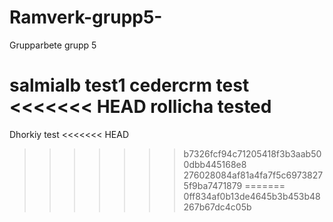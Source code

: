 # Ramverk-grupp5-
Grupparbete grupp 5

salmialb test1
cedercrm test
<<<<<<< HEAD
rollicha tested
=======
Dhorkiy test
<<<<<<< HEAD
>>>>>>> b7326fcf94c71205418f3b3aab500dbb445168e8
>>>>>>> 276028084af81a4fa7f5c69738275f9ba7471879
=======
>>>>>>> 0ff834af0b13de4645b3b453b48267b67dc4c05b
